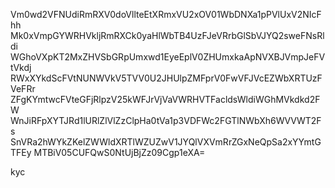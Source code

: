 Vm0wd2VFNUdiRmRXV0doVllteEtXRmxVU2xOV01WbDNXa1pPVlUxV2NIcFhh
Mk0xVmpGYWRHVkljRmRXCk0yaHlWbTB4UzFJeVRrbGlSbVJYQ2sweFNsRldi
WGhoVXpKT2MxZHVSbGRpUmxwd1EyeEplV0ZHUmxkaApNVXBJVmpJeFVtVkdj
RWxXYkdScFVtNUNWVkV5TVV0U2JHUlpZMFprV0FwVFJVcEZWbXRTUzFVeFRr
ZFgKYmtwcFVteGFjRlpzV25kWFJrVjVaVWRHVTFacldsWldiWGhMVkdkd2FW
WnJiRFpXYTJRd1lURlZlVlZzClpHa0tVa1p3VDFWc2FGTlNWbXh6WVVWT2Fs
SnVRa2hWYkZKelZWWldXRTlWZUZwV1JYQlVXVmRrZGxNeQpSa2xYYmtGTFEy
MTBiV05CUFQwS0NtUjBjZz09Cgp1eXA=

kyc
